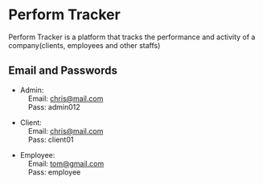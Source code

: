 # Perform Tracker

Perform Tracker is a platform that tracks the performance and activity of a company(clients, employees and other staffs)

## Email and Passwords

- Admin: <br>
  &nbsp;&nbsp;&nbsp;&nbsp;Email: chris@mail.com<br>
  &nbsp;&nbsp;&nbsp;&nbsp;Pass: admin012

- Client: <br>
  &nbsp;&nbsp;&nbsp;&nbsp;Email: chris@mail.com<br>
  &nbsp;&nbsp;&nbsp;&nbsp;Pass: client01

- Employee: <br>
  &nbsp;&nbsp;&nbsp;&nbsp;Email: tom@gmail.com<br>
  &nbsp;&nbsp;&nbsp;&nbsp;Pass: employee
